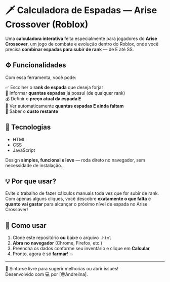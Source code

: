# 🗡️ Calculadora de Espadas — Arise Crossover (Roblox)

Uma **calculadora interativa** feita especialmente para jogadores do **Arise Crossover**, um jogo de combate e evolução dentro do Roblox, onde você precisa **combinar espadas para subir de rank** — de E até SS.

## ⚙️ Funcionalidades

Com essa ferramenta, você pode:

✅ Escolher o **rank de espada** que deseja forjar  
🎒 Informar **quantas espadas** já possui (de qualquer rank)  
💰 Definir o **preço atual da espada E**  
🧠 Ver automaticamente **quantas espadas E ainda faltam**  
💸 Saber o **custo restante**

## 🔧 Tecnologias

- HTML  
- CSS  
- JavaScript

Design **simples, funcional e leve** — roda direto no navegador, sem necessidade de instalação.

## 💡 Por que usar?

Evite o trabalho de fazer cálculos manuais toda vez que for subir de rank.  
Com apenas alguns cliques, você descobre **exatamente o que falta** e **quanto vai gastar** para alcançar o próximo nível de espada no Arise Crossover!

## 🚀 Como usar

1. Clone este repositório **ou** baixe o arquivo `.html`
2. **Abra no navegador** (Chrome, Firefox, etc.)
3. Preencha os dados conforme seu inventário e clique em **Calcular**
4. Pronto, agora é só **farmar**! 💥

---

📌 Sinta-se livre para sugerir melhorias ou abrir issues!  
Desenvolvido com 💻 por [@Andreilna].
